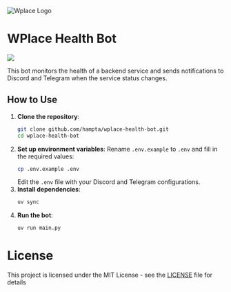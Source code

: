 ![Wplace Logo](https://cdn.discordapp.com/attachments/1404426499959947305/1404433909164412990/download_1_1.png?ex=689b2c81&is=6899db01&hm=3d9140d16616c482c8325a9aab66747fed514a0cb8e3016fd624e03116c1d53f&)

# WPlace Health Bot

<a href="https://t.me/wplace_health"><img  src="https://img.shields.io/badge/TELEGRAM-Channel-blue?style=for-the-badge" /></a>

This bot monitors the health of a backend service and sends notifications to Discord and Telegram when the service status changes.

## How to Use
1. **Clone the repository**:
   ```bash
   git clone github.com/hampta/wplace-health-bot.git
   cd wplace-health-bot
    ```
2. **Set up environment variables**:
   Rename `.env.example` to `.env` and fill in the required values:
   ```bash
   cp .env.example .env
   ```
   Edit the `.env` file with your Discord and Telegram configurations.
3. **Install dependencies**:
   ```bash
   uv sync
   ```
4. **Run the bot**:
   ```bash
   uv run main.py
   ```


# License
This project is licensed under the MIT License - see the [LICENSE](LICENSE) file for details